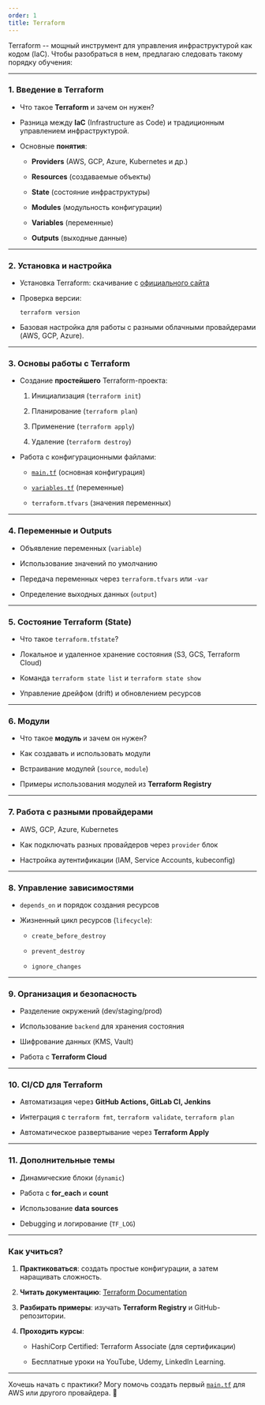 ```yaml
---
order: 1
title: Terraform
---
```


Terraform -- мощный инструмент для управления инфраструктурой как кодом (IaC). Чтобы разобраться в нем, предлагаю следовать такому порядку обучения:

---

### **1\. Введение в Terraform**

-  Что такое **Terraform** и зачем он нужен?

-  Разница между **IaC** (Infrastructure as Code) и традиционным управлением инфраструктурой.

-  Основные **понятия**:

   -  **Providers** (AWS, GCP, Azure, Kubernetes и др.)

   -  **Resources** (создаваемые объекты)

   -  **State** (состояние инфраструктуры)

   -  **Modules** (модульность конфигурации)

   -  **Variables** (переменные)

   -  **Outputs** (выходные данные)

---

### **2\. Установка и настройка**

-  Установка Terraform: скачивание с [официального сайта](https://developer.hashicorp.com/terraform/downloads)

-  Проверка версии:

   ```
   terraform version
   
   ```

-  Базовая настройка для работы с разными облачными провайдерами (AWS, GCP, Azure).

---

### **3\. Основы работы с Terraform**

-  Создание **простейшего** Terraform-проекта:

   1. Инициализация (`terraform init`)

   2. Планирование (`terraform plan`)

   3. Применение (`terraform apply`)

   4. Удаление (`terraform destroy`)

-  Работа с конфигурационными файлами:

   -  [`main.tf`](http://main.tf) (основная конфигурация)

   -  [`variables.tf`](http://variables.tf) (переменные)

   -  `terraform.tfvars` (значения переменных)

---

### **4\. Переменные и Outputs**

-  Объявление переменных (`variable`)

-  Использование значений по умолчанию

-  Передача переменных через `terraform.tfvars` или `-var`

-  Определение выходных данных (`output`)

---

### **5\. Состояние Terraform (State)**

-  Что такое `terraform.tfstate`?

-  Локальное и удаленное хранение состояния (S3, GCS, Terraform Cloud)

-  Команда `terraform state list` и `terraform state show`

-  Управление дрейфом (drift) и обновлением ресурсов

---

### **6\. Модули**

-  Что такое **модуль** и зачем он нужен?

-  Как создавать и использовать модули

-  Встраивание модулей (`source`, `module`)

-  Примеры использования модулей из **Terraform Registry**

---

### **7\. Работа с разными провайдерами**

-  AWS, GCP, Azure, Kubernetes

-  Как подключать разных провайдеров через `provider` блок

-  Настройка аутентификации (IAM, Service Accounts, kubeconfig)

---

### **8\. Управление зависимостями**

-  `depends_on` и порядок создания ресурсов

-  Жизненный цикл ресурсов (`lifecycle`):

   -  `create_before_destroy`

   -  `prevent_destroy`

   -  `ignore_changes`

---

### **9\. Организация и безопасность**

-  Разделение окружений (dev/staging/prod)

-  Использование `backend` для хранения состояния

-  Шифрование данных (KMS, Vault)

-  Работа с **Terraform Cloud**

---

### **10\. CI/CD для Terraform**

-  Автоматизация через **GitHub Actions, GitLab CI, Jenkins**

-  Интеграция с `terraform fmt`, `terraform validate`, `terraform plan`

-  Автоматическое развертывание через **Terraform Apply**

---

### **11\. Дополнительные темы**

-  Динамические блоки (`dynamic`)

-  Работа с **for_each** и **count**

-  Использование **data sources**

-  Debugging и логирование (`TF_LOG`)

---

### **Как учиться?**

1. **Практиковаться**: создать простые конфигурации, а затем наращивать сложность.

2. **Читать документацию**: [Terraform Documentation](https://developer.hashicorp.com/terraform/docs)

3. **Разбирать примеры**: изучать **Terraform Registry** и GitHub-репозитории.

4. **Проходить курсы**:

   -  HashiCorp Certified: Terraform Associate (для сертификации)

   -  Бесплатные уроки на YouTube, Udemy, LinkedIn Learning.

---

Хочешь начать с практики? Могу помочь создать первый [`main.tf`](http://main.tf) для AWS или другого провайдера. 🚀